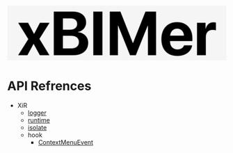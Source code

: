 <p align='center'>
<img src='../_images/logo.png' width='512px'/>
</p>

# API Refrences

- XiR
  - [logger](./XiR/logger.md)
  - [runtime](./XiR/runtime.md)
  - [isolate](./XiR/isolate.md)
  - hook
    - [ContextMenuEvent](./XiR/hook/ContextMenuEvent.md)
